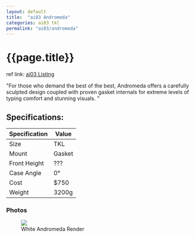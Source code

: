 ```yaml
---
layout: default
title:  "ai03 Andromeda"
categories: ai03 tkl
permalink: "ai03/andromeda"
---
```

# {{page.title}}

ref link: [ai03 Listing](https://ai03.com/projects/andromeda/)

"For those who demand the best of the best, Andromeda offers a carefully sculpted design coupled with proven gasket internals for extreme levels of typing comfort and stunning visuals.
"

## Specifications:

| Specification | Value |
|---|---|
| Size | TKL |
| Mount | Gasket |
| Front Height | ??? |
| Case Angle | 0° |
| Cost | $750 |
| Weight | 3200g |

### Photos
<figure>
  <img src="{{ 'assets/images/ai03/andromeda/white-andromeda-render.png' | relative_url }}">
  <figcaption>White Andromeda Render</figcaption>
</figure>
